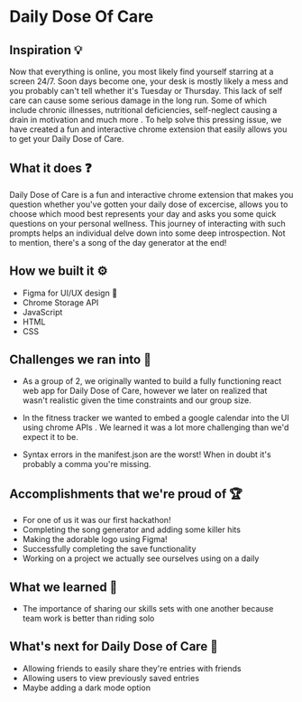 # Daily Dose Of Care 
## Inspiration 💡
Now that everything is online, you most likely find yourself starring at a screen 24/7. Soon days become one, your desk is mostly likely a mess and you probably can't tell whether it's Tuesday or Thursday. This lack of self care can cause some serious damage in the long run. Some of which include chronic illnesses, nutritional deficiencies, self-neglect causing a drain in motivation and much more . To help solve this pressing issue, we have created a fun and interactive chrome extension that easily allows you to get your Daily Dose of Care. 

## What it does ❓
Daily Dose of Care is a fun and interactive chrome extension that makes you question whether you've gotten your daily dose of excercise, allows you to choose which mood best represents your day and asks you some quick questions on your personal wellness. This journey of interacting with such prompts helps an individual delve down into some deep introspection. Not to mention, there's a song of the day generator at the end! 

## How we built it ⚙️
* Figma for UI/UX design 🎨
* Chrome Storage API
* JavaScript
* HTML
* CSS

## Challenges we ran into 🤔
* As a group of 2, we originally wanted to build a fully functioning react web app for Daily Dose of Care, however we later on realized that wasn't realistic given the time constraints and our group size. 

* In the fitness tracker we wanted to embed a google calendar into the UI using chrome APIs . We learned it was a lot more challenging than we'd expect it to be. 

* Syntax errors in the manifest.json are the worst! When in doubt it's probably a comma you're missing. 

## Accomplishments that we're proud of 🏆
* For one of us it was our first hackathon! 
* Completing the song generator and adding some killer hits
* Making the adorable logo using Figma! 
* Successfully completing the save functionality
* Working on a project we actually see ourselves using on a daily 

## What we learned 📖
* The importance of sharing our skills sets with one another because team work is better than riding solo


## What's next for Daily Dose of Care 💯
* Allowing friends to easily share they're entries with friends 
* Allowing users to view previously saved entries 
* Maybe adding a dark mode option 
